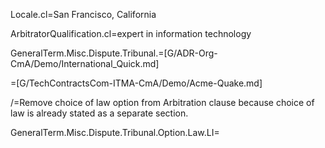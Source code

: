 Locale.cl=San Francisco, California

ArbitratorQualification.cl=expert in information technology 

GeneralTerm.Misc.Dispute.Tribunal.=[G/ADR-Org-CmA/Demo/International_Quick.md]

=[G/TechContractsCom-ITMA-CmA/Demo/Acme-Quake.md]

/=Remove choice of law option from Arbitration clause because choice of law is already stated as a separate section.

GeneralTerm.Misc.Dispute.Tribunal.Option.Law.LI=</li>

